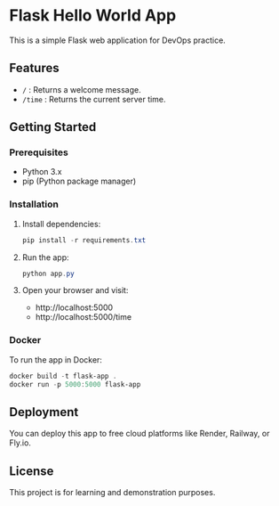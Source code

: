 # Flask Hello World App

This is a simple Flask web application for DevOps practice.

## Features
- `/` : Returns a welcome message.
- `/time` : Returns the current server time.

## Getting Started

### Prerequisites
- Python 3.x
- pip (Python package manager)

### Installation
1. Install dependencies:
   ```powershell
   pip install -r requirements.txt
   ```

2. Run the app:
   ```powershell
   python app.py
   ```

3. Open your browser and visit:
   - http://localhost:5000
   - http://localhost:5000/time

### Docker
To run the app in Docker:
```powershell
docker build -t flask-app .
docker run -p 5000:5000 flask-app
```

## Deployment
You can deploy this app to free cloud platforms like Render, Railway, or Fly.io.

## License
This project is for learning and demonstration purposes.
